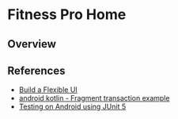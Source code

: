 Fitness Pro Home
================

## Overview

## References
- [Build a Flexible UI](https://developer.android.com/training/basics/fragments/fragment-ui)
- [android kotlin - Fragment transaction example](https://android--examples.blogspot.com/2019/07/android-kotlin-fragment-transaction.html)
- [Testing on Android using JUnit 5](https://www.lordcodes.com/articles/testing-on-android-using-junit-5)